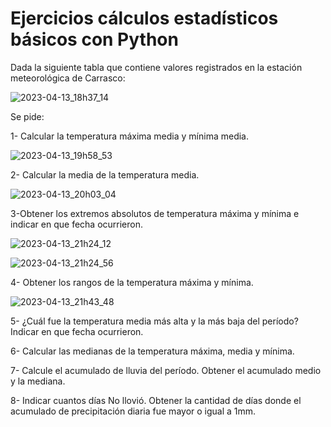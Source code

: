 # Ejercicios cálculos estadísticos básicos con Python

Dada la siguiente tabla que contiene  valores registrados en la estación meteorológica de Carrasco:

![2023-04-13_18h37_14](https://user-images.githubusercontent.com/72228855/231890572-af22d6de-c29d-4d56-8688-ed6ac79f9cc3.png)

Se pide: 

1- Calcular la temperatura máxima media y mínima media. 

![2023-04-13_19h58_53](https://user-images.githubusercontent.com/72228855/231901877-3b8b9102-c10e-4e00-8015-1bfaf09d94ca.png)


2- Calcular la media de la temperatura media.

![2023-04-13_20h03_04](https://user-images.githubusercontent.com/72228855/231901910-c7e4b558-a1d0-4ebe-ab14-e8dd0e108c4f.png)


3-Obtener los extremos absolutos de temperatura máxima y mínima e indicar en que fecha ocurrieron.

![2023-04-13_21h24_12](https://user-images.githubusercontent.com/72228855/231910884-26357564-12be-4758-a1e7-e87e49540fa2.png)

![2023-04-13_21h24_56](https://user-images.githubusercontent.com/72228855/231910918-f18de3b7-c0c8-435b-a412-79def0dc912a.png)



4- Obtener los rangos de la temperatura máxima y mínima.

![2023-04-13_21h43_48](https://user-images.githubusercontent.com/72228855/231912813-9d168644-4af7-4ddb-a7a3-988767d9035f.png)


5- ¿Cuál fue la temperatura media más alta y la más baja del período? Indicar en que fecha ocurrieron.

6- Calcular las medianas de la temperatura máxima, media y mínima.

7- Calcule el acumulado de lluvia del período. Obtener el acumulado medio y la mediana.

8- Indicar cuantos días No llovió. Obtener la cantidad de días donde el acumulado de precipitación diaria fue mayor o igual a 1mm.

